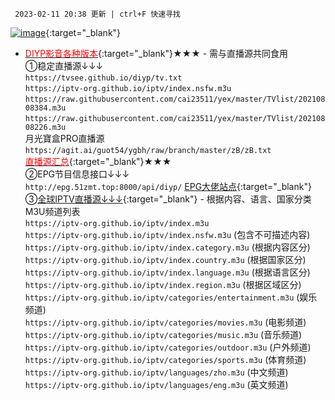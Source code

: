      2023-02-11 20:38 更新 | ctrl+F 快速寻找

[![image](https://t.tansuo.tv/img/nfshop2.png)](https://ihezu.run/esf7nk){:target="_blank"}

* [<font color=red>DIYP影音各种版本</font>](https://sharerw.lanzoui.com/b0aevufxe){:target="_blank"}★★★ - 需与直播源共同食用<br/>
①稳定直播源↓↓↓<br/>
`https://tvsee.github.io/diyp/tv.txt`<br/>
`https://iptv-org.github.io/iptv/index.nsfw.m3u`<br/>
`https://raw.githubusercontent.com/cai23511/yex/master/TVlist/20210808384.m3u`<br/>
`https://raw.githubusercontent.com/cai23511/yex/master/TVlist/20210808226.m3u`<br/>
月光寶盒PRO直播源 `https://agit.ai/guot54/ygbh/raw/branch/master/zB/zB.txt`<br/>
[<font color=red>直播源汇总</font>](https://zb.v1.mk/){:target="_blank"}★★★<br/>
②EPG节目信息接口↓↓↓<br/>
`http://epg.51zmt.top:8000/api/diyp/` [EPG大佬站点](http://epg.51zmt.top:8000/){:target="_blank"}<br/>
③[全球IPTV直播源↓↓↓](https://github.com/iptv-org/iptv){:target="_blank"} - 根据内容、语言、国家分类M3U频道列表<br/>
`https://iptv-org.github.io/iptv/index.m3u`<br/>
`https://iptv-org.github.io/iptv/index.nsfw.m3u` (包含不可描述内容)<br/>
`https://iptv-org.github.io/iptv/index.category.m3u` (根据内容区分)<br/>
`https://iptv-org.github.io/iptv/index.country.m3u` (根据国家区分)<br/>
`https://iptv-org.github.io/iptv/index.language.m3u` (根据语言区分)<br/>
`https://iptv-org.github.io/iptv/index.region.m3u` (根据区域区分)<br/>
`https://iptv-org.github.io/iptv/categories/entertainment.m3u` (娱乐频道)<br/>
`https://iptv-org.github.io/iptv/categories/movies.m3u` (电影频道)<br/>
`https://iptv-org.github.io/iptv/categories/music.m3u` (音乐频道)<br/>
`https://iptv-org.github.io/iptv/categories/outdoor.m3u` (户外频道)<br/>
`https://iptv-org.github.io/iptv/categories/sports.m3u` (体育频道)<br/>
`https://iptv-org.github.io/iptv/languages/zho.m3u` (中文频道)<br/>
`https://iptv-org.github.io/iptv/languages/eng.m3u` (英文频道)<br/>
